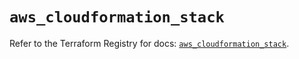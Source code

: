 # `aws_cloudformation_stack`

Refer to the Terraform Registry for docs: [`aws_cloudformation_stack`](https://registry.terraform.io/providers/hashicorp/aws/6.13.0/docs/resources/cloudformation_stack).
